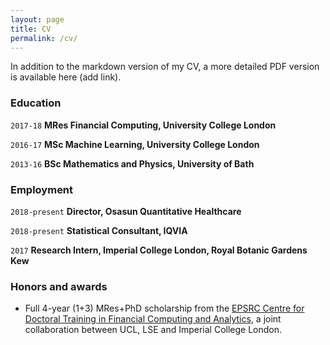 ```yaml
---
layout: page
title: CV
permalink: /cv/
---
```


In addition to the markdown version of my CV, a more detailed PDF version is available here (add link).

### Education

`2017-18`
__MRes Financial Computing, University College London__

`2016-17`
__MSc Machine Learning, University College London__

`2013-16`
__BSc Mathematics and Physics, University of Bath__


### Employment

`2018-present`
__Director, Osasun Quantitative Healthcare__

`2018-present`
__Statistical Consultant, IQVIA__

`2017`
__Research Intern, Imperial College London, Royal Botanic Gardens Kew__


### Honors and awards

* Full 4-year (1+3) MRes+PhD scholarship from the [EPSRC Centre for Doctoral Training in Financial Computing and Analytics](https://financialcomputing.org/), a joint collaboration between UCL, LSE and Imperial College London. 







